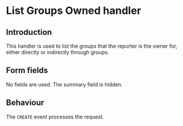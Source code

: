 # List Groups Owned handler

## Introduction

This handler is used to list the groups that the reporter is the owner for, either directly or indirectly through groups.

## Form fields

No fields are used. The summary field is hidden.

## Behaviour

The `CREATE` event processes the request.
